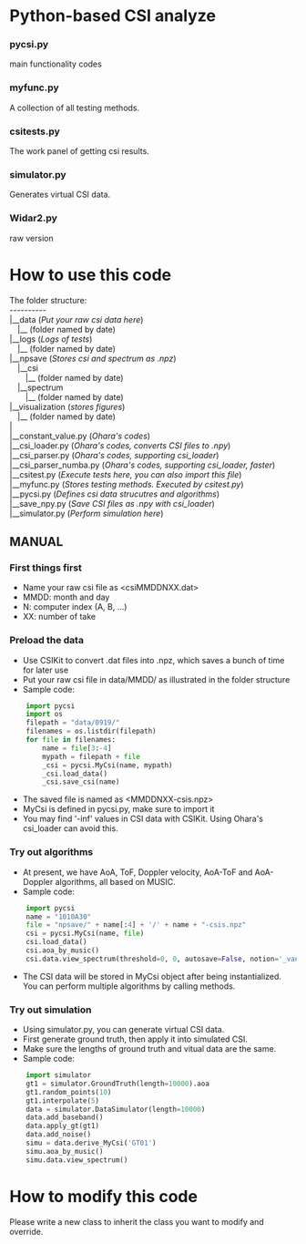 # Python-based CSI analyze

### pycsi.py
main functionality codes

### myfunc.py
A collection of all testing methods.

### csitests.py
The work panel of getting csi results.

### simulator.py
Generates virtual CSI data.

### Widar2.py
raw version

# How to use this code
The folder structure:<br>
----------<br>
|\_\_data (_Put your raw csi data here_)<br>
&ensp;&ensp;|\_\_ (folder named by date)<br>
|\_\_logs (_Logs of tests_)<br>
&ensp;&ensp;|\_\_ (folder named by date)<br>
|\_\_npsave (_Stores csi and spectrum as .npz_)<br>
&ensp;&ensp;|\_\_csi<br>
&ensp;&ensp;&ensp;&ensp;|\_\_ (folder named by date)<br>
&ensp;&ensp;|\_\_spectrum<br>
&ensp;&ensp;&ensp;&ensp;|\_\_ (folder named by date)<br>
|\_\_visualization (_stores figures_)<br>
&ensp;&ensp;|\_\_ (folder named by date)<br>
|  
|\_\_constant_value.py (_Ohara's codes_)<br>
|\_\_csi_loader.py (_Ohara's codes, converts CSI files to .npy_)<br>
|\_\_csi_parser.py (_Ohara's codes, supporting csi_loader_)<br>
|\_\_csi_parser_numba.py (_Ohara's codes, supporting csi_loader, faster_)<br>
|\_\_csitest.py (_Execute tests here, you can also import this file_)<br>
|\_\_myfunc.py (_Stores testing methods. Executed by csitest.py_)<br>
|\_\_pycsi.py (_Defines csi data strucutres and algorithms_)<br>
|\_\_save_npy.py (_Save CSI files as .npy with csi_loader_)<br>
|\_\_simulator.py (_Perform simulation here_)<br>

## MANUAL
### First things first
- Name your raw csi file as <csiMMDDNXX.dat>
- MMDD: month and day
- N: computer index (A, B, ...)
- XX: number of take

### Preload the data
- Use CSIKit to convert .dat files into .npz, which saves a bunch of time for later use
- Put your raw csi file in data/MMDD/ as illustrated in the folder structure
- Sample code:

```python
    import pycsi
    import os
    filepath = "data/0919/"
    filenames = os.listdir(filepath)
    for file in filenames:
        name = file[3:-4]
        mypath = filepath + file
        _csi = pycsi.MyCsi(name, mypath)
        _csi.load_data()
        _csi.save_csi(name)
```
- The saved file is named as <MMDDNXX-csis.npz>
- MyCsi is defined in pycsi.py, make sure to import it
- You may find '-inf' values in CSI data with CSIKit. Using Ohara's csi_loader can avoid this.

### Try out algorithms
- At present, we have AoA, ToF, Doppler velocity, AoA-ToF and AoA-Doppler algorithms, all based on MUSIC.
- Sample code:

```python
    import pycsi
    name = "1010A30"
    file = "npsave/" + name[:4] + '/' + name + "-csis.npz"
    csi = pycsi.MyCsi(name, file)
    csi.load_data()
    csi.aoa_by_music()
    csi.data.view_spectrum(threshold=0, 0, autosave=False, notion='_vanilla')
```
- The CSI data will be stored in MyCsi object after being instantialized. You can perform multiple algorithms by calling methods.

### Try out simulation
- Using simulator.py, you can generate virtual CSI data.
- First generate ground truth, then apply it into simulated CSI.
- Make sure the lengths of ground truth and vitual data are the same.
- Sample code:

```python
    import simulator
    gt1 = simulator.GroundTruth(length=10000).aoa
    gt1.random_points(10)
    gt1.interpolate(5)
    data = simulator.DataSimulator(length=10000)
    data.add_baseband()
    data.apply_gt(gt1)
    data.add_noise()
    simu = data.derive_MyCsi('GT01')
    simu.aoa_by_music()
    simu.data.view_spectrum()
```

# How to modify this code
Please write a new class to inherit the class you want to modify and override.<br>
